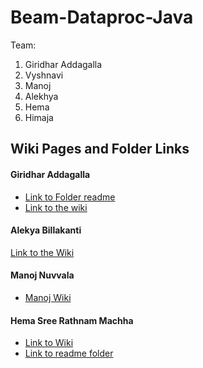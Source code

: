 # Beam-Dataproc-Java

Team:
 1. Giridhar Addagalla
 2. Vyshnavi
 3. Manoj
 4. Alekhya
 5. Hema
 6. Himaja

 ## Wiki Pages and Folder Links

 #### Giridhar Addagalla
  - [Link to Folder readme](https://github.com/vyshnavi1996/Beam-Dataproc-Java/tree/main/Giridhar)
  - [Link to the wiki](https://github.com/vyshnavi1996/Beam-Dataproc-Java/wiki/Giridhar-Addagalla)

 #### Alekya Billakanti
  [Link to the Wiki](https://github.com/vyshnavi1996/Beam-Dataproc-Java/wiki/Alekya-Billakanti)
  
 #### Manoj Nuvvala
 - [Manoj Wiki](https://github.com/vyshnavi1996/Beam-Dataproc-Java/wiki/Manoj-Nuvvala)

#### Hema Sree Rathnam Machha
 - [Link to Wiki](https://github.com/vyshnavi1996/Beam-Dataproc-Java/wiki/Hema-Sree-Rathnam-Machha)
 - [Link to readme folder](https://github.com/vyshnavi1996/Beam-Dataproc-Java/blob/main/Hema%20Sree/README.md)
